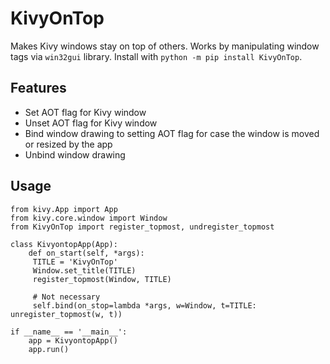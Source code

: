 # KivyOnTop

Makes Kivy windows stay on top of others. Works by manipulating window tags via `win32gui` library. Install with `python -m pip install KivyOnTop`.

## Features
 - Set AOT flag for Kivy window
 - Unset AOT flag for Kivy window
 - Bind window drawing to setting AOT flag for case the window is moved or resized by the app
 - Unbind window drawing

## Usage
```
from kivy.App import App
from kivy.core.window import Window
from KivyOnTop import register_topmost, undregister_topmost

class KivyontopApp(App):
    def on_start(self, *args):
     TITLE = 'KivyOnTop'
     Window.set_title(TITLE)
     register_topmost(Window, TITLE)

     # Not necessary
     self.bind(on_stop=lambda *args, w=Window, t=TITLE: unregister_topmost(w, t))
 
if __name__ == '__main__':
    app = KivyontopApp()
    app.run()
```
